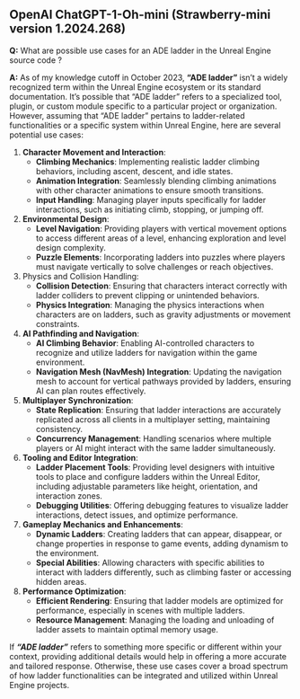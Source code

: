 ## OpenAI ChatGPT-1-Oh-mini (Strawberry-mini version 1.2024.268)

**Q:** What are possible use cases for an ADE ladder in the Unreal Engine source code ?

**A:** As of my knowledge cutoff in October 2023, **“ADE ladder”** isn’t a widely recognized term within the Unreal Engine ecosystem or its standard documentation. It’s possible that “ADE ladder” refers to a specialized tool, plugin, or custom module specific to a particular project or organization. However, assuming that “ADE ladder” pertains to ladder-related functionalities or a specific system within Unreal Engine, here are several potential use cases:

1.	**Character Movement and Interaction**:
	*	**Climbing Mechanics**: Implementing realistic ladder climbing behaviors, including ascent, descent, and idle states.
	*	**Animation Integration**: Seamlessly blending climbing animations with other character animations to ensure smooth transitions.
	*	**Input Handling**: Managing player inputs specifically for ladder interactions, such as initiating climb, stopping, or jumping off.	
2.	**Environmental Design**:
	*	**Level Navigation**: Providing players with vertical movement options to access different areas of a level, enhancing exploration and level design complexity.
	*	**Puzzle Elements**: Incorporating ladders into puzzles where players must navigate vertically to solve challenges or reach objectives.
3.	Physics and Collision Handling:
	*	**Collision Detection**: Ensuring that characters interact correctly with ladder colliders to prevent clipping or unintended behaviors.
	*	**Physics Integration**: Managing the physics interactions when characters are on ladders, such as gravity adjustments or movement constraints.
4.	**AI Pathfinding and Navigation**:
	*	**AI Climbing Behavior**: Enabling AI-controlled characters to recognize and utilize ladders for navigation within the game environment.
	*	**Navigation Mesh (NavMesh) Integration**: Updating the navigation mesh to account for vertical pathways provided by ladders, ensuring AI can plan routes effectively.
5.	**Multiplayer Synchronization**:
	*	**State Replication**: Ensuring that ladder interactions are accurately replicated across all clients in a multiplayer setting, maintaining consistency.
	*	**Concurrency Management**: Handling scenarios where multiple players or AI might interact with the same ladder simultaneously.
6.	**Tooling and Editor Integration**:
	*	**Ladder Placement Tools**: Providing level designers with intuitive tools to place and configure ladders within the Unreal Editor, including adjustable parameters like height, orientation, and interaction zones.
	*	**Debugging Utilities**: Offering debugging features to visualize ladder interactions, detect issues, and optimize performance.
7.	**Gameplay Mechanics and Enhancements**:
	*	**Dynamic Ladders**: Creating ladders that can appear, disappear, or change properties in response to game events, adding dynamism to the environment.
	*	**Special Abilities**: Allowing characters with specific abilities to interact with ladders differently, such as climbing faster or accessing hidden areas.
8.	**Performance Optimization**:
	*	**Efficient Rendering**: Ensuring that ladder models are optimized for performance, especially in scenes with multiple ladders.
	*	**Resource Management**: Managing the loading and unloading of ladder assets to maintain optimal memory usage.

If ***“ADE ladder”*** refers to something more specific or different within your context, providing additional details would help in offering a more accurate and tailored response. Otherwise, these use cases cover a broad spectrum of how ladder functionalities can be integrated and utilized within Unreal Engine projects.
